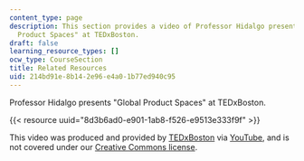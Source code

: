 ```yaml
---
content_type: page
description: This section provides a video of Professor Hidalgo presenting "Global
  Product Spaces" at TEDxBoston.
draft: false
learning_resource_types: []
ocw_type: CourseSection
title: Related Resources
uid: 214bd91e-8b14-2e96-e4a0-1b77ed940c95
---
```

Professor Hidalgo presents "Global Product Spaces" at TEDxBoston.

{{< resource uuid="8d3b6ad0-e901-1ab8-f526-e9513e333f9f" >}}

This video was produced and provided by [TEDxBoston](https://tedxboston.com/) via [YouTube](http://www.youtube.com/), and is not covered under our [Creative Commons license](https://creativecommons.org/licenses/by-nc-sa/4.0/).